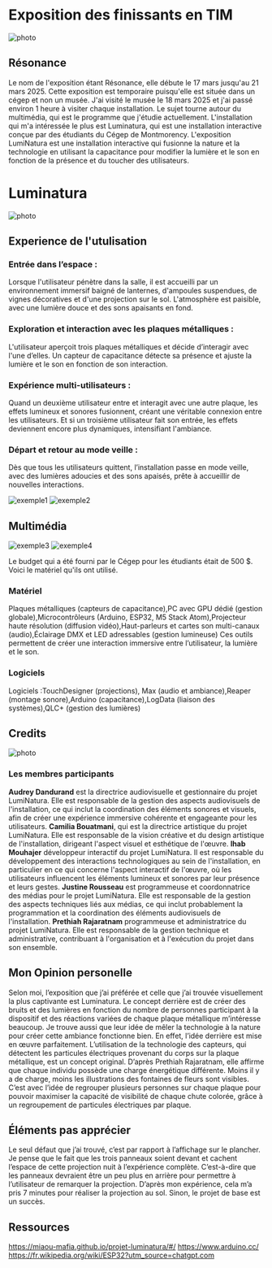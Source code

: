 # Exposition des finissants en TIM

![photo](media/resonance.png)

## Résonance
Le nom de l'exposition étant Résonance, elle débute le 17 mars jusqu'au 21 mars 2025. Cette exposition est temporaire puisqu'elle est située dans un cégep et non un musée. J'ai visité le musée le 18 mars 2025 et j'ai passé environ 1 heure à visiter chaque installation. Le sujet tourne autour du multimédia, qui est le programme que j'étudie actuellement. L'installation qui m'a intéressée le plus est Luminatura, qui est une installation interactive conçue par des étudiants du Cégep de Montmorency. L'exposition LumiNatura est une installation interactive qui fusionne la nature et la technologie en utilisant la capacitance pour modifier la lumière et le son en fonction de la présence et du toucher des utilisateurs.

# Luminatura

![photo](media/experience_luminatura.jpg)

## Experience de l'utulisation
### Entrée dans l’espace :
Lorsque l'utilisateur pénètre dans la salle, il est accueilli par un environnement immersif baigné de lanternes, d'ampoules suspendues, de vignes décoratives et d'une projection sur le sol. L'atmosphère est paisible, avec une lumière douce et des sons apaisants en fond.

### Exploration et interaction avec les plaques métalliques :
L'utilisateur aperçoit trois plaques métalliques et décide d’interagir avec l'une d’elles. Un capteur de capacitance détecte sa présence et ajuste la lumière et le son en fonction de son interaction.

### Expérience multi-utilisateurs :
Quand un deuxième utilisateur entre et interagit avec une autre plaque, les effets lumineux et sonores fusionnent, créant une véritable connexion entre les utilisateurs. Et si un troisième utilisateur fait son entrée, les effets deviennent encore plus dynamiques, intensifiant l'ambiance.

### Départ et retour au mode veille : 
Dès que tous les utilisateurs quittent, l’installation passe en mode veille, avec des lumières adoucies et des sons apaisés, prête à accueillir de nouvelles interactions.
<div>
<img src="media/Fleurs_bleue.jpg" alt="exemple1">
<img src="media/fleurs_volantes.jpg" alt="exemple2">
</div>

## Multimédia

<div>
<img src="media/plaque_metal.jpg" alt="exemple3">
<img src="media/sensors_instalation.jpg" alt="exemple4">
</div>

Le budget qui a été fourni par le Cégep pour les étudiants était de 500 $. Voici le matériel qu'ils ont utilisé.

### Matériel
Plaques métalliques (capteurs de capacitance),PC avec GPU dédié (gestion globale),Microcontrôleurs (Arduino, ESP32, M5 Stack Atom),Projecteur haute résolution (diffusion vidéo),Haut-parleurs et cartes son multi-canaux (audio),Éclairage DMX et LED adressables (gestion lumineuse) Ces outils permettent de créer une interaction immersive entre l’utilisateur, la lumière et le son.
### Logiciels
Logiciels :TouchDesigner (projections), Max (audio et ambiance),Reaper (montage sonore),Arduino (capacitance),LogData (liaison des systèmes),QLC+ (gestion des lumières)

## Credits

![photo](media/groupe.jpg)

### Les membres participants
**Audrey Dandurand** est la directrice audiovisuelle et gestionnaire du projet LumiNatura. Elle est responsable de la gestion des aspects audiovisuels de l'installation, ce qui inclut la coordination des éléments sonores et visuels, afin de créer une expérience immersive cohérente et engageante pour les utilisateurs. **Camilia Bouatmani**, qui est la directrice artistique du projet LumiNatura. Elle est responsable de la vision créative et du design artistique de l'installation, dirigeant l'aspect visuel et esthétique de l'œuvre. **Ihab  Mouhajer** développeur interactif du projet LumiNatura. Il est responsable du développement des interactions technologiques au sein de l'installation, en particulier en ce qui concerne l'aspect interactif de l'œuvre, où les utilisateurs influencent les éléments lumineux et sonores par leur présence et leurs gestes. **Justine Rousseau** est programmeuse et coordonnatrice des médias pour le projet LumiNatura. Elle est responsable de la gestion des aspects techniques liés aux médias, ce qui inclut probablement la programmation et la coordination des éléments audiovisuels de l'installation. **Prethiah Rajaratnam** programmeuse et administratrice du projet LumiNatura. Elle est responsable de la gestion technique et administrative, contribuant à l'organisation et à l'exécution du projet dans son ensemble.

## Mon Opinion personelle
Selon moi, l’exposition que j’ai préférée et celle que j’ai trouvée visuellement la plus captivante est Luminatura. Le concept derrière est de créer des bruits et des lumières en fonction du nombre de personnes participant à la dispositif et des réactions variées de chaque plaque métallique m’intéresse beaucoup. Je trouve aussi que leur idée de mêler la technologie à la nature pour créer cette ambiance fonctionne bien. En effet, l’idée derrière est mise en œuvre parfaitement. L’utilisation de la technologie des capteurs, qui détectent les particules électriques provenant du corps sur la plaque métallique, est un concept original. D’après Prethiah Rajaratnam, elle affirme que chaque individu possède une charge énergétique différente. Moins il y a de charge, moins les illustrations des fontaines de fleurs sont visibles. C’est avec l’idée de regrouper plusieurs personnes sur chaque plaque pour pouvoir maximiser la capacité de visibilité de chaque chute colorée, grâce à un regroupement de particules électriques par plaque.

## Éléments pas apprécier
Le seul défaut que j’ai trouvé, c’est par rapport à l’affichage sur le plancher. Je pense que le fait que les trois panneaux soient devant et cachent l’espace de cette projection nuit à l’expérience complète. C’est-à-dire que les panneaux devraient être un peu plus en arrière pour permettre à l’utilisateur de remarquer la projection. D’après mon expérience, cela m’a pris 7 minutes pour réaliser la projection au sol. Sinon, le projet de base est un succès.

## Ressources
<https://miaou-mafia.github.io/projet-luminatura/#/>
<https://www.arduino.cc/>
<https://fr.wikipedia.org/wiki/ESP32?utm_source=chatgpt.com>


